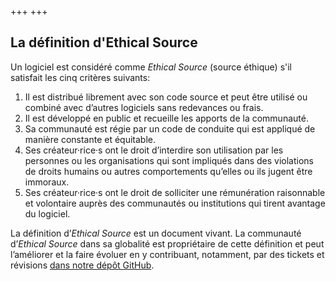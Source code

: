 +++
+++

## La définition d'Ethical Source

Un logiciel est considéré comme *Ethical Source* (source éthique) s'il satisfait les cinq critères suivants:

1. Il est distribué librement avec son code source et peut être utilisé ou combiné avec d’autres logiciels sans redevances ou frais.
1. Il est développé en public et recueille les apports de la communauté.
1. Sa communauté est régie par un code de conduite qui est appliqué de manière constante et équitable.
1. Ses créateur·rice·s ont le droit d’interdire son utilisation par les personnes ou les organisations qui sont impliqués dans des violations de droits humains ou autres comportements qu’elles ou ils jugent être immoraux.
1. Ses créateur·rice·s ont le droit de solliciter une rémunération raisonnable et volontaire auprès des communautés ou institutions qui tirent avantage du logiciel.

La définition d’*Ethical Source* est un document vivant. La communauté d’*Ethical Source* dans sa globalité est propriétaire de cette définition et peut l’améliorer et la faire évoluer en y contribuant, notamment, par des tickets et révisions [dans notre dépôt GitHub](https://github.com/ContributorCovenant/ethicalsource "Ethical Source Definition source code").
